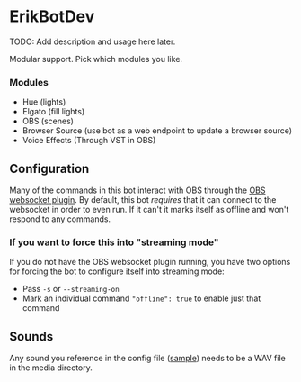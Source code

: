 # ErikBotDev

TODO: Add description and usage here later.

Modular support. Pick which modules you like.

### Modules

- Hue (lights)
- Elgato (fill lights)
- OBS (scenes)
- Browser Source (use bot as a web endpoint to update a browser source)
- Voice Effects (Through VST in OBS)

## Configuration

Many of the commands in this bot interact with OBS through the [OBS websocket plugin](https://obsproject.com/forum/resources/obs-websocket-remote-control-obs-studio-from-websockets.466/). By default, this bot _requires_ that it can connect to the websocket in order to even run. If it can't it marks itself as offline and won't respond to any commands.

### If you want to force this into "streaming mode"

If you do not have the OBS websocket plugin running, you have two options for forcing the bot to configure itself into streaming mode:

- Pass `-s` or `--streaming-on`
- Mark an individual command `"offline": true` to enable just that command

## Sounds

Any sound you reference in the config file ([sample](./erikbotdev.json)) needs to be a WAV file in the media directory.
